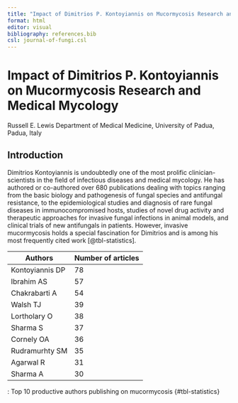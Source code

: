 ```yaml
---
title: "Impact of Dimitrios P. Kontoyiannis on Mucormycosis Research and Medical Mycology"
format: html
editor: visual
bibliography: references.bib
csl: journal-of-fungi.csl
---
```


# Impact of Dimitrios P. Kontoyiannis on Mucormycosis Research and Medical Mycology

Russell E. Lewis Department of Medical Medicine, University of Padua, Padua, Italy

## Introduction

Dimitrios Kontoyiannis is undoubtedly one of the most prolific clinician-scientists in the field of infectious diseases and medical mycology. He has authored or co-authored over 680 publications dealing with topics ranging from the basic biology and pathogenesis of fungal species and antifungal resistance, to the epidemiological studies and diagnosis of rare fungal diseases in immunocompromised hosts, studies of novel drug activity and therapeutic approaches for invasive fungal infections in animal models, and clinical trials of new antifungals in patients. However, invasive mucormycosis holds a special fascination for Dimitrios and is among his most frequently cited work [@tbl-statistics].

| Authors         | Number of articles |
|-----------------|--------------------|
| Kontoyiannis DP | 78                 |
| Ibrahim AS      | 57                 |
| Chakrabarti A   | 54                 |
| Walsh TJ        | 39                 |
| Lortholary O    | 38                 |
| Sharma S        | 37                 |
| Cornely OA      | 36                 |
| Rudramurhty SM  | 35                 |
| Agarwal R       | 31                 |
| Sharma A        | 30                 |

 
: Top 10 productive authors publishing on mucormycosis {#tbl-statistics}
